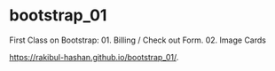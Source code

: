 # bootstrap_01
First Class on Bootstrap: 01. Billing / Check out Form. 02. Image Cards

https://rakibul-hashan.github.io/bootstrap_01/.
